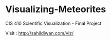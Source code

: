 Visualizing-Meteorites
======================

CIS 410 Scientific Visualization - Final Project

Visit : http://sahildiwan.com/viz/
